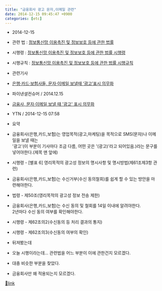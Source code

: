 ```yaml
---
title: "금융회사 광고 문자,이메일 관련"
date: 2014-12-15 09:45:47 +0900
categories: [etc]
---
```


- 2014-12-15
- 관련 법 : [정보통신망 이용촉진 및 정보보호 등에 관한 법률](http://www.law.go.kr/lsInfoP.do?lsiSeq=154247&efYd=20141129#0000 "정보통신망 이용촉진 및 정보보호 등에 관한 법률")
- 시행령 : [정보통신망 이용촉진 및 정보보호 등에 관한 법률 시행령](http://www.law.go.kr/lsInfoP.do?lsiSeq=164340&efYd=20141129#0000 "정보통신망 이용촉진 및 정보보호 등에 관한 법률 시행령")
- 시행규칙 : [정보통신망 이용촉진 및 정보보호 등에 관한 법률 시행규칙](http://www.law.go.kr/lsInfoP.do?lsiSeq=164583&efYd=20141129#0000 "정보통신망 이용촉진 및 정보보호 등에 관한 법률 시행규칙")


- 관련기사
- [은행·카드·보험사들, 문자·이메일 보낼때 ‘광고’표시 의무화](http://www.cstimes.com/news/articleView.html?idxno=163003 "은행·카드·보험사들, 문자·이메일 보낼때 ‘광고’표시 의무화")
- 파이낸셜컨슈머 / 2014.12.15

- [금융사, 문자·이메일 보낼 때 '광고' 표시 의무화](http://www.ytn.co.kr/_ln/0102_201412150758578461 "금융사, 문자·이메일 보낼 때 '광고' 표시 의무화")
- YTN / 2014-12-15 07:58

- 요약
- 금융회사(은행,카드,보험)는 영업목적(광고,마케팅)을 목적으로 SMS(문자)나 이메일을 보낼 때는   
'광고'(이 부분이 기사마다 조금 다름, 어떤 곳은 '(광고)'라고 되어있음.)라는 문구를 넣어야한다.(제목 맨 앞에)
- 시행령 - [별표 6] 영리목적의 광고성 정보의 명시사항 및 명시방법(제61조제3항 관련)

- 금융회사(은행,카드,보험)는 수신거부(수신 동의철회)를 쉽게 할 수 있는 방안을 마련해야한다.
- 법령 - 제50조(영리목적의 광고성 정보 전송 제한)

- 금융회사(은행,카드,보험)는 수신 동의 및 철회를 14일 이내에 알려야한다.  
2년마다 수신 동의 여부를 확인해야한다. 
- 시행령 - 제62조의2(수신동의 등 처리 결과의 통지)
- 시행령 - 제62조의3(수신동의 여부의 확인)



- 뒤져봤는데

- 오늘 시행이라는데... 관련법을 어느 부분이 이에 관한건지 모르겠다.
- 대충 비슷한 부분을 찾았다.

- 금융회사만 왜 적용되는지 모르겠다.






[🔗link](http://www.mins01.com/mh/tech/read/911)